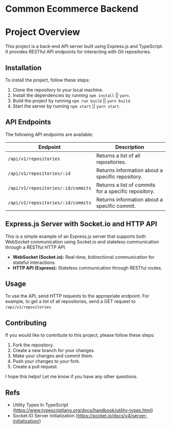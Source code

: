# Common Ecommerce Backend

# Project Overview

This project is a back-end API server built using Express.js and TypeScript. It provides RESTful API endpoints for interacting with Git repositories.

## Installation

To install the project, follow these steps:

1. Clone the repository to your local machine.
2. Install the dependencies by running `npm install` || `yarn`.
3. Build the project by running `npm run build` || `yarn build`.
4. Start the server by running `npm start` || `yarn start`.

## API Endpoints

The following API endpoints are available:

| Endpoint                           | Description                                          |
| ---------------------------------- | ---------------------------------------------------- |
| `/api/v1/repositories`             | Returns a list of all repositories.                  |
| `/api/v1/repositories/:id`         | Returns information about a specific repository.     |
| `/api/v1/repositories/:id/commits` | Returns a list of commits for a specific repository. |
| `/api/v1/repositories/:id/commits` | Returns information about a specific commit.         |

## Express.js Server with Socket.io and HTTP API

This is a simple example of an Express.js server that supports both WebSocket communication using Socket.io and stateless communication through a RESTful HTTP API.

- **WebSocket (Socket.io):** Real-time, bidirectional communication for stateful interactions.
- **HTTP API (Express):** Stateless communication through RESTful routes.

## Usage

To use the API, send HTTP requests to the appropriate endpoint. For example, to get a list of all repositories, send a GET request to `/api/v1/repositories`.

## Contributing

If you would like to contribute to this project, please follow these steps:

1. Fork the repository.
2. Create a new branch for your changes.
3. Make your changes and commit them.
4. Push your changes to your fork.
5. Create a pull request.

I hope this helps! Let me know if you have any other questions.

## Refs

- Utility Types In TypeScript (https://www.typescriptlang.org/docs/handbook/utility-types.html)
- Socket.IO Server Initialization (https://socket.io/docs/v4/server-initialization/)
